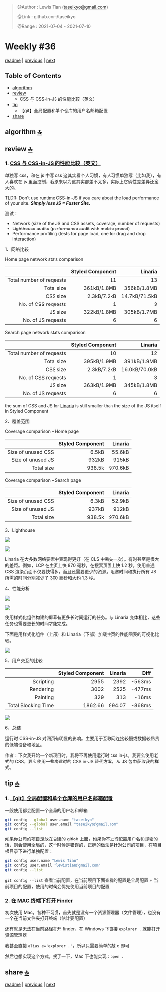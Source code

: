 > @Author  : Lewis Tian (taseikyo@gmail.com)
>
> @Link    : github.com/taseikyo
>
> @Range   : 2021-07-04 - 2021-07-10

# Weekly #36

[readme](../README.md) | [previous](202107W1.md) | [next](202107W3.md)

## Table of Contents

- [algorithm](#algorithm-)
- [review](#review-)
    - CSS 与 CSS-in-JS 的性能比较（英文）
- [tip](#tip-)
    - 【git】全局配置和单个仓库的用户名邮箱配置
- [share](#share-)

## algorithm [🔝](#weekly-36)

## review [🔝](#weekly-36)

### 1. [CSS 与 CSS-in-JS 的性能比较（英文）](https://pustelto.com/blog/css-vs-css-in-js-perf)

单独写 css，和在 js 中写 css 这其实看个人习惯，有人习惯单独写（比如我），有人喜欢在 js 里面控制，我原来以为这其实都差不太多，实际上它俩性差差异还蛮大的。

TLDR: Don’t use runtime CSS-in-JS if you care about the load performance of your site. ***Simply less JS = Faster Site.***

测试：

- Network (size of the JS and CSS assets, coverage, number of requests)
- Lighthouse audits (performance audit with mobile preset)
- Performance profiling (tests for page load, one for drag and drop interaction)

1、网络比较

Home page network stats comparison

|                          | Styled Component |       Linaria |
|-------------------------:|-----------------:|--------------:|
| Total number of requests |               11 |            13 |
| Total size               |      361kB/1.8MB |   356kB/1.8MB |
| CSS size                 |      2.3kB/7.2kB | 14.7kB/71.5kB |
| No. of CSS requests      |                1 |             3 |
| JS size                  |      322kB/1.8MB |   305kB/1.7MB |
| No. of JS requests       |                6 |             6 |

Search page network stats comparison

|                          | Styled Component |       Linaria |
|-------------------------:|-----------------:|--------------:|
| Total number of requests |               10 |            12 |
| Total size               |      395kB/1.9MB |   391kB/1.9MB |
| CSS size                 |      2.3kB/7.2kB | 16.0kB/70.0kB |
| No. of CSS requests      |                1 |             3 |
| JS size                  |      363kB/1.9MB |   345kB/1.8MB |
| No. of JS requests       |                6 |             6 |

the sum of CSS and JS for [Linaria](https://linaria.dev) is still smaller than the size of the JS itself in Styled Component

2、覆盖范围

Coverage comparison – Home page

|                    | Styled Component | Linaria |
|-------------------:|-----------------:|--------:|
| Size of unused CSS |            6.5kB |  55.6kB |
| Size of unused JS  |            932kB |   915kB |
| Total size         |           938.5k | 970.6kB |

Coverage comparison – Search page

|                    | Styled Component | Linaria |
|-------------------:|-----------------:|--------:|
| Size of unused CSS |            6.3kB |  52.9kB |
| Size of unused JS  |            937kB |   912kB |
| Total size         |           938.5k | 970.6kB |

3、Lighthouse

![](../images/2021/07/b11aefe7-608.webp)

![](../images/2021/07/9f885a26-608.webp)

Linaria 在大多数网络要素中表现得更好（在 CLS 中丢失一次）。有时甚至是很大的差距。例如，LCP 在主页上快 870 毫秒，在搜索页面上快 1.2 秒。使用普通 CSS 渲染页面不仅要快得多，而且还需要更少的资源。阻塞时间和执行所有 JS 所需的时间分别减少了 300 毫秒和大约 1.3 秒。

4、性能分析

![](../images/2021/07/800b6eb6-608.webp)

![](../images/2021/07/de989777-608.webp)

使用样式化组件构建的屏幕有更多长时间运行的任务。与 Linaria 变体相比，这些任务也需要更长的时间才能完成。

下面是用样式化组件（上部）和 Linaria（下部）加载主页的性能图表的可视化比较。

![](../images/2021/07/3e337dc5-608.webp)

5、用户交互的比较

|                     | Styled Component | Linaria |   Diff |
|--------------------:|-----------------:|--------:|-------:|
| Scripting           |             2955 |    2392 | -563ms |
| Rendering           |             3002 |    2525 | -477ms |
| Painting            |              329 |     313 |  -16ms |
| Total Blocking Time |          1862.66 |  994.07 | -868ms |

![](../images/2021/07/ba255c84-608.webp)

6、总结

运行时 CSS-in-JS 对网页有明显的影响。主要用于互联网连接较慢或数据较昂贵的低端设备和地区。

作者：下次我开始一个新项目时，我将不再使用运行时 css in-js。我要么使用老式的 CSS，要么使用一些构建时的 CSS in-JS 替代方案，从 JS 包中获取我的样式。

## tip [🔝](#weekly-36)

### 1. [【git】全局配置和单个仓库的用户名邮箱配置](https://blog.csdn.net/QPC908694753/article/details/79237748)

一般使用都会配置一个全局的用户名和邮箱

```Bash
git config --global user.name "taseikyo"
git config --global user.email "taseikyo@gmail.com"
git config --list
```

如果你公司的项目是放在自建的 gitlab 上面，如果你不进行配置用户名和邮箱的话，则会使用全局的，这个时候是错误的，正确的做法是针对公司的项目，在项目根目录下进行单独配置：

```Bash
git config user.name "Lewis Tian"
git config user.email "lewistian@gmail.com"
git config --list
```
`git config --list` 查看当前配置，在当前项目下面查看的配置是全局配置 + 当前项目的配置，使用的时候会优先使用当前项目的配置

### 2. [在 MAC 终端下打开 Finder](https://blog.csdn.net/tiantiandjava/article/details/109804508)

初次使用 Mac，各种不习惯，首先就是没有一个资源管理器（文件管理），也没有一个在当前文件夹打开终端（估计要配置）

还有就是无法在当前路径打开 finder，在 Windows 下直接 `explorer .` 就能打开资源管理器

我甚至直接 `alias e='explorer .'`，所以只需要简单的敲 e 即可

然后也想实现这个方式，搜了一下，Mac 下也能实现：`open .`

## share [🔝](#weekly-36)

[readme](../README.md) | [previous](202107W1.md) | [next](202107W3.md)
